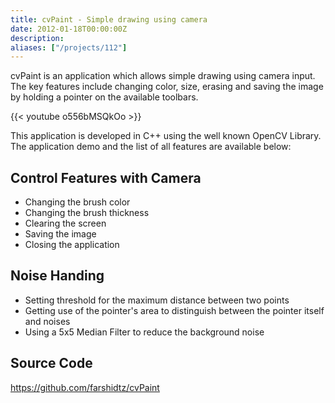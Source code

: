 ```yaml
---
title: cvPaint - Simple drawing using camera
date: 2012-01-18T00:00:00Z
description: 
aliases: ["/projects/112"]
---
```


cvPaint is an application which allows simple drawing using camera input. The key features include changing color, size, erasing and saving the image by holding a pointer on the available toolbars.

{{< youtube o556bMSQkOo >}}


This application is developed in C++ using the well known OpenCV Library. The application demo and the list of all features are available below:

## Control Features with Camera

-   Changing the brush color
-   Changing the brush thickness
-   Clearing the screen
-   Saving the image
-   Closing the application

## Noise Handing

-   Setting threshold for the maximum distance between two points
-   Getting use of the pointer's area to distinguish between the pointer itself and noises
-   Using a 5x5 Median Filter to reduce the background noise

## Source Code
https://github.com/farshidtz/cvPaint